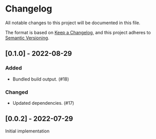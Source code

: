 # Changelog
All notable changes to this project will be documented in this file.

The format is based on [Keep a Changelog](https://keepachangelog.com/en/1.0.0/),
and this project adheres to [Semantic Versioning](https://semver.org/spec/v2.0.0.html).

## [0.1.0] - 2022-08-29
### Added
- Bundled build output. (#18)
### Changed
- Updated dependencies. (#17)

## [0.0.2] - 2022-07-29

Initial implementation
